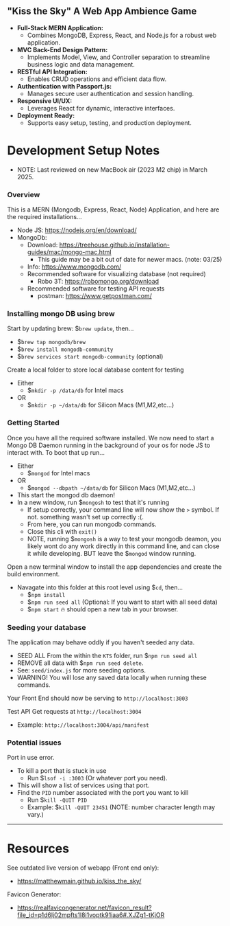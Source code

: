 ## "Kiss the Sky" A Web App Ambience Game
- **Full-Stack MERN Application:** 
  - Combines MongoDB, Express, React, and Node.js for a robust web application.
- **MVC Back-End Design Pattern:** 
  - Implements Model, View, and Controller separation to streamline business logic and data management.
- **RESTful API Integration:** 
  - Enables CRUD operations and efficient data flow.
- **Authentication with Passport.js:** 
  - Manages secure user authentication and session handling.
- **Responsive UI/UX:** 
  - Leverages React for dynamic, interactive interfaces.
- **Deployment Ready:** 
  - Supports easy setup, testing, and production deployment.

# Development Setup Notes
* NOTE: Last reviewed on new MacBook air (2023 M2 chip) in March 2025.

### Overview
This is a MERN (Mongodb, Express, React, Node) Application, and here are the required installations...
- Node JS: https://nodejs.org/en/download/
- MongoDb:
  - Download: https://treehouse.github.io/installation-guides/mac/mongo-mac.html
    - This guide may be a bit out of date for newer macs. (note: 03/25)
  - Info: https://www.mongodb.com/
  - Recommended software for visualizing database (not required)
    - Robo 3T: https://robomongo.org/download
  - Recommended software for testing API requests
    - postman: https://www.getpostman.com/

### Installing mongo DB using brew

Start by updating brew: $`brew update`, then...
- $`brew tap mongodb/brew`
- $`brew install mongodb-community`
- $`brew services start mongodb-community` (optional)

Create a local folder to store local database content for testing
- Either
  - $`mkdir -p /data/db` for Intel macs
- OR
  - $`mkdir -p ~/data/db` for Silicon Macs (M1,M2,etc...)

### Getting Started
Once you have all the required software installed. We now need to start a Mongo DB Daemon running in the background of your os for node JS to interact with. To boot that up run...
- Either
  - $`mongod` for Intel macs
- OR
  - $`mongod --dbpath ~/data/db` for Silicon Macs (M1,M2,etc...)
- This start the mongod db daemon!
- In a new window, run $`mongosh` to test that it's running
  - If setup correctly, your command line will now show the `>` symbol. If not. something wasn't set up correctly :(.
  - From here, you can run mongodb commands. 
  - Close this cli with `exit()`
  - NOTE, running $`mongosh` is a way to test your mongodb deamon, you likely wont do any work directly in this command line, and can close it while developing. BUT leave the $`mongod` window running. 

Open a new terminal window to install the app dependencies and create the build environment.
- Navagate into this folder at this root level using $`cd`, then...
  - $`npm install`
  - $`npm run seed all` (Optional: If you want to start with all seed data)
  - $`npm start` 🔥 should open a new tab in your browser. 

### Seeding your database
The application may behave oddly if you haven't seeded any data.
- SEED ALL From the within the `KTS` folder, run $`npm run seed all`
- REMOVE all data with $`npm run seed delete`.
- See: `seed/index.js` for more seeding options.
- WARNING! You will lose any saved data locally when running these commands.

Your Front End should now be serving to `http://localhost:3003`

Test API Get requests at `http://localhost:3004`
- Example: `http://localhost:3004/api/manifest`

### Potential issues

Port in use error.
- To kill a port that is stuck in use
  - Run $`lsof -i :3003` (Or whatever port you need).
- This will show a list of services using that port.
- Find the `PID` number associated with the port you want to kill
  - Run $`kill -QUIT PID`
  - Example: $`kill -QUIT 23451` (NOTE: number character length may vary.)


----
# Resources

See outdated live version of webapp (Front end only):
- https://matthewmain.github.io/kiss_the_sky/

Favicon Generator:
- https://realfavicongenerator.net/favicon_result?file_id=p1d6lj02mpfts1l8i1voptk91iaa6#.XJZg1-tKjOR